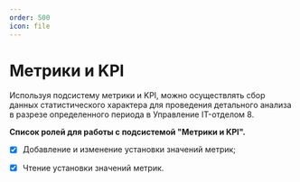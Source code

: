 ```yaml
---
order: 500
icon: file
---
```


# Метрики и KPI

Используя подсистему метрики и KPI, можно осуществлять сбор данных статистического характера для проведения детального анализа в разрезе определенного периода в Управление IT-отделом 8.

**Список ролей для работы с подсистемой "Метрики и KPI".**
* [x] Добавление и изменение установки значений метрик;  
* [x] Чтение установки значений метрик.   

